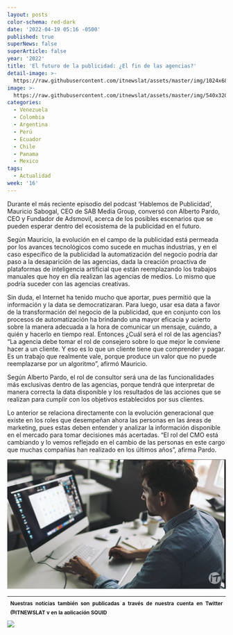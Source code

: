 ```yaml
---
layout: posts
color-schema: red-dark
date: '2022-04-19 05:16 -0500'
published: true
superNews: false
superArticle: false
year: '2022'
title: 'El futuro de la publicidad: ¿El fin de las agencias?'
detail-image: >-
  https://raw.githubusercontent.com/itnewslat/assets/master/img/1024x680/agencia-de-publicidad-g.jpg
image: >-
  https://raw.githubusercontent.com/itnewslat/assets/master/img/540x320/agencia-de-publicidad-p.jpg
categories:
  - Venezuela
  - Colombia
  - Argentina
  - Perú
  - Ecuador
  - Chile
  - Panama
  - Mexico
tags:
  - Actualidad
week: '16'
---
```

Durante el más reciente episodio del podcast ‘Hablemos de Publicidad’, Mauricio Sabogal, CEO de SAB Media Group, conversó con Alberto Pardo, CEO y Fundador de Adsmovil, acerca de los posibles escenarios que se pueden esperar dentro del ecosistema de la publicidad en el futuro. 

Según Mauricio, la evolución en el campo de la publicidad está permeada por los avances tecnológicos como sucede en muchas industrias, y en el caso específico de la publicidad la automatización del negocio podría dar paso a la desaparición de las agencias, dada la creación proactiva de plataformas de inteligencia artificial que están reemplazando los trabajos manuales que hoy en día realizan  las agencias de medios. Lo mismo que podría suceder con las agencias creativas. 
 
Sin duda, el Internet ha tenido mucho que aportar, pues permitió que la información y la data se democratizaran. Para luego, usar esa data a favor de la transformación del negocio de la publicidad, que en conjunto con los procesos de automatización ha brindando una mayor eficacia y acierto sobre la manera adecuada a la hora de comunicar un mensaje, cuándo, a quién y hacerlo en tiempo real. Entonces ¿Cuál será el rol de las agencias? “La agencia debe tomar el rol de consejero sobre lo que mejor le conviene  hacer a un cliente. Y eso es lo que un cliente tiene que comprender y pagar. Es un trabajo que realmente vale, porque produce un valor que no puede reemplazarse por un algoritmo”, afirmó Mauricio.
 
Según Alberto Pardo, el rol de consultor será una de las funcionalidades más exclusivas dentro de las agencias, porque tendrá que interpretar de manera correcta la data disponible y los resultados de las acciones que se realizan para cumplir con los objetivos establecidos por sus clientes.
 
Lo anterior se relaciona directamente con la evolución generacional que existe en los roles que desempeñan ahora las personas en las áreas de marketing, pues estas deben entender y analizar la información disponible en el mercado para tomar decisiones más acertadas. “El rol del CMO está cambiando y lo vemos reflejado en el cambio de las personas en este cargo que muchas compañías han realizado en los últimos años”, afirma Pardo.

![](https://raw.githubusercontent.com/itnewslat/assets/master/img/540x320/agencia-de-publicidad-p.jpg)

<table style="height: 42px;" width="569">
<tbody>
<tr>
<td style="text-align: justify;"><sub><strong>Nuestras noticias también son publicadas a través de nuestra cuenta en Twitter <a href="https://twitter.com/itnewslat?lang=es">@ITNEWSLAT</a> y en la aplicación <a href="https://squidapp.co/en/">SQUID</a></strong></sub></td>
</tr>
</tbody>
</table>

<img src="https://tracker.metricool.com/c3po.jpg?hash=56f88a41e39ab42c063cc51676587a04"/>